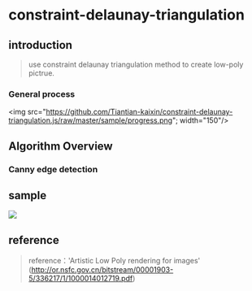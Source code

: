 # constraint-delaunay-triangulation
## introduction
>use constraint delaunay triangulation method to create low-poly pictrue.<br>
### General process
<img src="https://github.com/Tiantian-kaixin/constraint-delaunay-triangulation.js/raw/master/sample/progress.png"; width="150"/><br>
## Algorithm Overview
### Canny edge detection
>
## sample
<img src="https://github.com/Tiantian-kaixin/constraint-delaunay-triangulation.js/raw/master/sample/result.png" /><br>
## reference
>reference：'Artistic Low Poly rendering for images'<br>
>(http://or.nsfc.gov.cn/bitstream/00001903-5/336217/1/1000014012719.pdf)

